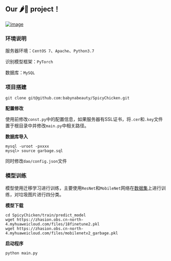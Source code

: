 ## Our 🌶️🐔 project！

[![image](https://img.shields.io/badge/author-7鑫协力_铁骨征征-blue.svg?logo=Github&logoColor=white)]()

### 环境说明

服务器环境：`CentOS 7`、`Apache`、`Python3.7`

识别模型框架：`PyTorch`

数据库：`MySQL`

### 项目搭建

```
git clone git@github.com:babynabeauty/SpicyChicken.git
```

**配置修改**

使用前修改`const.py`中的配置信息，如果服务器有SSL证书，将`.cer`和`.key`文件置于根目录中并修改`main.py`中相关路径。

**数据库导入**

```she
mysql -uroot -pxxxx
mysql> source garbage.sql
```
同时修改`dao/config.json`文件

### 模型训练

模型使用迁移学习进行训练，主要使用`ResNet`和`MobileNet`网络在[数据集](https://zhasion.obs.cn-north-4.myhuaweicloud.com/files/train_data.zip)上进行训练，对垃圾图片进行四分类。

**模型下载**

```
cd SpicyChicken/train/predict_model
wget https://zhasion.obs.cn-north-4.myhuaweicloud.com/files/18finetune2.pkl
wget https://zhasion.obs.cn-north-4.myhuaweicloud.com/files/mobilenetv2_garbage.pkl
```

**启动程序**

```shell
python main.py
```
